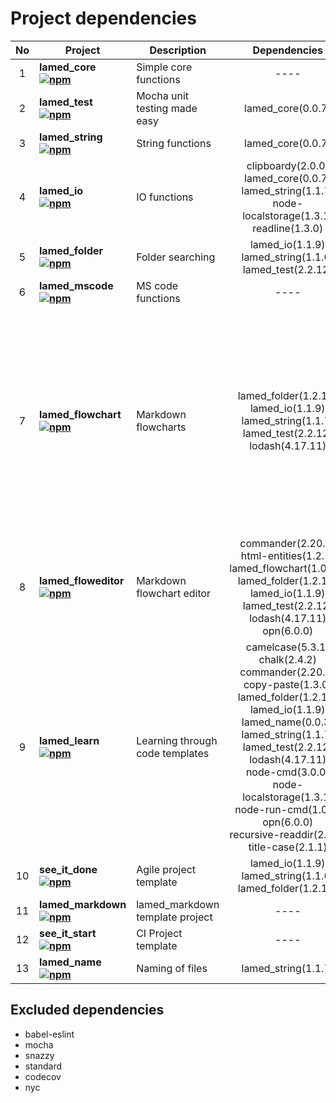 # Project dependencies

No | Project | Description | Dependencies | devDependencies | Total
:----: | -------- | ------------ | :---------------: | :------------: | :-----:
1 | **lamed_core <br> [![npm](https://img.shields.io/npm/v/lamed_core.svg)](https://www.npmjs.org/package/lamed_core)** | Simple core functions | ---- | ---- | 0
2 | **lamed_test <br> [![npm](https://img.shields.io/npm/v/lamed_test.svg)](https://www.npmjs.org/package/lamed_test)** | Mocha unit testing made easy | lamed_core(0.0.7) | ---- | 1
3 | **lamed_string <br> [![npm](https://img.shields.io/npm/v/lamed_string.svg)](https://www.npmjs.org/package/lamed_string)** | String functions | lamed_core(0.0.7) | lamed_test(2.2.12) | 2
4 | **lamed_io <br> [![npm](https://img.shields.io/npm/v/lamed_io.svg)](https://www.npmjs.org/package/lamed_io)** | IO functions | clipboardy(2.0.0)<br>lamed_core(0.0.7)<br>lamed_string(1.1.7)<br>node-localstorage(1.3.1)<br>readline(1.3.0) | lamed_test(2.2.12) | 6
5 | **lamed_folder <br> [![npm](https://img.shields.io/npm/v/lamed_folder.svg)](https://www.npmjs.org/package/lamed_folder)** | Folder searching | lamed_io(1.1.9)<br>lamed_string(1.1.6)<br>lamed_test(2.2.12) | ---- | 3
6 | **lamed_mscode <br> [![npm](https://img.shields.io/npm/v/lamed_mscode.svg)](https://www.npmjs.org/package/lamed_mscode)** | MS code functions | ---- | lamed_test(2.2.10) | 1
7 | **lamed_flowchart <br> [![npm](https://img.shields.io/npm/v/lamed_flowchart.svg)](https://www.npmjs.org/package/lamed_flowchart)** | Markdown flowcharts | lamed_folder(1.2.12)<br>lamed_io(1.1.9)<br>lamed_string(1.1.7)<br>lamed_test(2.2.12)<br>lodash(4.17.11) | babel-core(6.26.3)<br>babel-loader(8.0.6)<br>babel-preset-env(1.7.0)<br>chalk(2.4.2)<br>expect(24.8.0)<br>html-entities(1.2.1)<br>opn(6.0.0)<br>uglifyjs-webpack-plugin(2.1.3)<br>webpack(4.32.2)<br>webpack-cli(3.3.2)<br>webpack-strip-block(0.2.0) | 16
8 | **lamed_floweditor <br> [![npm](https://img.shields.io/npm/v/lamed_floweditor.svg)](https://www.npmjs.org/package/lamed_floweditor)** | Markdown flowchart editor | commander(2.20.0)<br>html-entities(1.2.1)<br>lamed_flowchart(1.0.21)<br>lamed_folder(1.2.12)<br>lamed_io(1.1.9)<br>lamed_test(2.2.12)<br>lodash(4.17.11)<br>opn(6.0.0) | expect(24.8.0) | 9
9 | **lamed_learn <br> [![npm](https://img.shields.io/npm/v/lamed_learn.svg)](https://www.npmjs.org/package/lamed_learn)** | Learning through code templates | camelcase(5.3.1)<br>chalk(2.4.2)<br>commander(2.20.0)<br>copy-paste(1.3.0)<br>lamed_folder(1.2.12)<br>lamed_io(1.1.9)<br>lamed_name(0.0.3)<br>lamed_string(1.1.7)<br>lamed_test(2.2.12)<br>lodash(4.17.11)<br>node-cmd(3.0.0)<br>node-localstorage(1.3.1)<br>node-run-cmd(1.0.1)<br>opn(6.0.0)<br>recursive-readdir(2.2.2)<br>title-case(2.1.1) | assert(2.0.0)<br>expect(24.8.0) | 18
10 | **see_it_done <br> [![npm](https://img.shields.io/npm/v/see_it_done.svg)](https://www.npmjs.org/package/see_it_done)** | Agile project template | lamed_io(1.1.9)<br>lamed_string(1.1.6)<br>lamed_folder(1.2.11) | lamed_test(2.2.11) | 4
11 | **lamed_markdown <br> [![npm](https://img.shields.io/npm/v/lamed_markdown.svg)](https://www.npmjs.org/package/lamed_markdown)** | lamed_markdown template project | ---- | lamed_test(2.2.12) | 1
12 | **see_it_start <br> [![npm](https://img.shields.io/npm/v/see_it_start.svg)](https://www.npmjs.org/package/see_it_start)** | CI Project template | ---- | lamed_test(2.2.12) | 1
13 | **lamed_name <br> [![npm](https://img.shields.io/npm/v/lamed_name.svg)](https://www.npmjs.org/package/lamed_name)** | Naming of files | lamed_string(1.1.7) | lamed_test(2.2.12) | 2

## Excluded dependencies

- babel-eslint
- mocha
- snazzy
- standard
- codecov
- nyc

